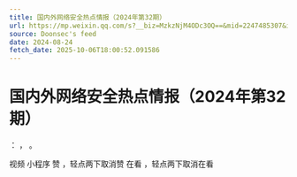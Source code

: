 ```yaml
---
title: 国内外网络安全热点情报（2024年第32期）
url: https://mp.weixin.qq.com/s?__biz=MzkzNjM4ODc3OQ==&mid=2247485307&idx=1&sn=d65013cdfd1904123b7adda30999e7d6
source: Doonsec's feed
date: 2024-08-24
fetch_date: 2025-10-06T18:00:52.091586
---
```


# 国内外网络安全热点情报（2024年第32期）

：
，
。

视频
小程序
赞
，轻点两下取消赞
在看
，轻点两下取消在看